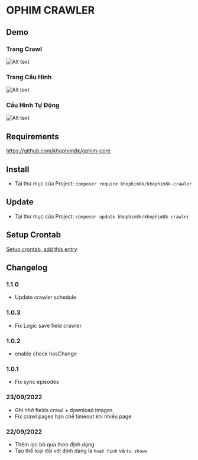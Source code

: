 # OPHIM CRAWLER

## Demo
### Trang Crawl
![Alt text](https://i.ibb.co/WPy9Hp7/CRAWLER-INDEX.png "Crawler Page")

### Trang Cấu Hình
![Alt text](https://i.ibb.co/zmDYwRd/CRAWLER-OPTION.png "Options Page")

### Cấu Hình Tự Động
![Alt text](https://i.ibb.co/5jY3s2P/CRAWLER-SCHEDULE.png "Options Page")

## Requirements
https://github.com/khophim8k/ophim-core

## Install
- Tại thư mục của Project: `composer require khophim8k/khophim8k-crawler`

## Update
- Tại thư mục của Project: `composer update khophim8k/khophim8k-crawler`

## Setup Crontab
[Setup crontab, add this entry](https://github.com/khophim8k/ophim-core#reset-view-counter)

## Changelog
### 1.1.0
- Update crawler schedule
### 1.0.3
- Fix Logic save field crawler
### 1.0.2
- enable check hasChange
### 1.0.1
- Fix sync episodes
### 23/09/2022
- Ghi nhớ fields crawl + download images
- Fix crawl pages hạn chế timeout khi nhiều page

### 22/09/2022
- Thêm lọc bỏ qua theo định dạng
- Tạo thể loại đối với định dạng là `hoạt hình` và `tv shows`
